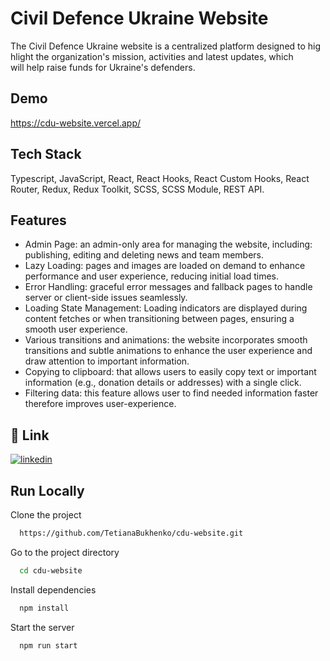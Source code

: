 
# Civil Defence Ukraine Website
The Civil Defence Ukraine website is a centralized platform designed to highlight the organization's mission, activities and latest updates, which will help raise funds for Ukraine's defenders.

## Demo
https://cdu-website.vercel.app/

## Tech Stack
Typescript, JavaScript, React, React Hooks, React Custom Hooks,  React Router, Redux, Redux Toolkit, SCSS, SCSS Module, REST API.

## Features
- Admin Page: an admin-only area for managing the website, including: publishing, editing and deleting news and team members.
- Lazy Loading: pages and images are loaded on demand to enhance performance and user experience, reducing initial load times.
- Error Handling: graceful error messages and fallback pages to handle server or client-side issues seamlessly.
- Loading State Management: Loading indicators are displayed during content fetches or when transitioning between pages, ensuring a smooth user experience.
- Various transitions and animations: the website incorporates smooth transitions and subtle animations to enhance the user experience and draw attention to important information.
- Copying to clipboard: that allows users to easily copy text or important information (e.g., donation details or addresses) with a single click.
- Filtering data: this feature allows user to find needed information faster therefore improves user-experience.

## 🔗 Link
[![linkedin](https://img.shields.io/badge/linkedin-0A66C2?style=for-the-badge&logo=linkedin&logoColor=white)](https://www.linkedin.com/in/tanya-bukhenko-9898871a5/)

## Run Locally

Clone the project

```bash
  https://github.com/TetianaBukhenko/cdu-website.git
```

Go to the project directory

```bash
  cd cdu-website
```

Install dependencies

```bash
  npm install
```

Start the server

```bash
  npm run start
```